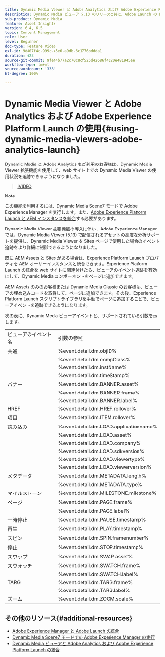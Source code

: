 ```yaml
---
title: Dynamic Media Viewer と Adobe Analytics および Adobe Experience Platform Launch の使用
description: Dynamic Media ビューア 5.13 のリリースと共に、Adobe Launch の Dynamic Media ビューア拡張機能を使用すると、Dynamic Media、Adobe Analytics、Adobe Experience Platform Launch のユーザーは、Adobe Experience Platform Launch 設定で Dynamic Media ビューア固有のイベントとデータを使用できます。
sub-product: Dynamic Media
feature: Asset Insights
version: 6.4, 6.5
topic: Content Management
role: User
level: Beginner
doc-type: Feature Video
exl-id: 9d807f4c-999c-45e6-a9db-6c1776bddda1
duration: 623
source-git-commit: 9fef4b77a2c70c8cf525d42686f4120e481945ee
workflow-type: tm+mt
source-wordcount: '333'
ht-degree: 100%

---
```


# Dynamic Media Viewer と Adobe Analytics および Adobe Experience Platform Launch の使用{#using-dynamic-media-viewers-adobe-analytics-launch}

Dynamic Media と Adobe Analytics をご利用のお客様は、Dynamic Media Viewer 拡張機能を使用して、web サイト上での Dynamic Media Viewer の使用状況を追跡できるようになりました。

>[!VIDEO](https://video.tv.adobe.com/v/29308?quality=12&learn=on)

>[!NOTE]
>
> この機能を利用するには、Dynamic Media Scene7 モードで Adobe Experience Manager を実行します。また、[Adobe Experience Platform Launch と AEM インスタンスを統合](https://experienceleague.adobe.com/docs/experience-manager-learn/sites/integrations/experience-platform-launch/overview.html?lang=ja)する必要があります。

Dynamic Media Viewer 拡張機能の導入に伴い、Adobe Experience Manager では、Dynamic Media Viewer (5.13) で配信されるアセットの高度な分析サポートを提供し、Dynamic Media Viewer を Sites ページで使用した場合のイベント追跡をより詳細に制御できるようになりました。

既に AEM Assets と Sites がある場合は、Experience Platform Launch プロパティを AEM オーサーインスタンスと統合できます。Experience Platform Launch の統合を web サイトに関連付けたら、ビューアのイベント追跡を有効にして、Dynamic Media コンポーネントをページに追加できます。

AEM Assets のみのお客様または Dynamic Media Classic のお客様は、ビューアの埋め込みコードを取得して、ページに追加できます。その後、Experience Platform Launch スクリプトライブラリを手動でページに追加することで、ビューアイベントを追跡できるようになります。

次の表に、Dynamic Media ビューアイベントと、サポートされている引数を示します。

<table>
   <tbody>
      <tr>
         <td>ビューアのイベント名</td>
         <td>引数の参照</td>
      </tr>
      <tr>
         <td> 共通 </td>
         <td> %event.detail.dm.objID% </td>
      </tr>
      <tr>
         <td> </td>
         <td> %event.detail.dm.compClass% </td>
      </tr>
      <tr>
         <td> </td>
         <td> %event.detail.dm.instName% </td>
      </tr>
      <tr>
         <td> </td>
         <td> %event.detail.dm.timeStamp% </td>
      </tr>
      <tr>
         <td> バナー <br></td>
         <td> %event.detail.dm.BANNER.asset% </td>
      </tr>
      <tr>
         <td> </td>
         <td> %event.detail.dm.BANNER.frame% </td>
      </tr>
      <tr>
         <td> </td>
         <td> %event.detail.dm.BANNER.label% </td>
      </tr>
      <tr>
         <td> HREF </td>
         <td> %event.detail.dm.HREF.rollover% </td>
      </tr>
      <tr>
         <td> 項目 </td>
         <td> %event.detail.dm.ITEM.rollover% </td>
      </tr>
      <tr>
         <td> 読み込み </td>
         <td> %event.detail.dm.LOAD.applicationname% </td>
      </tr>
      <tr>
         <td><strong> </strong></td>
         <td> %event.detail.dm.LOAD.asset% </td>
      </tr>
      <tr>
         <td><strong> </strong></td>
         <td> %event.detail.dm.LOAD.company% </td>
      </tr>
      <tr>
         <td><strong> </strong></td>
         <td> %event.detail.dm.LOAD.sdkversion% </td>
      </tr>
      <tr>
         <td><strong> </strong></td>
         <td> %event.detail.dm.LOAD.viewertype% </td>
      </tr>
      <tr>
         <td><strong> </strong></td>
         <td> %event.detail.dm.LOAD.viewerversion% </td>
      </tr>
      <tr>
         <td> メタデータ </td>
         <td> %event.detail.dm.METADATA.length% </td>
      </tr>
      <tr>
         <td> </td>
         <td> %event.detail.dm.METADATA.type% </td>
      </tr>
      <tr>
         <td> マイルストーン </td>
         <td> %event.detail.dm.MILESTONE.milestone% </td>
      </tr>
      <tr>
         <td> ページ </td>
         <td> %event.detail.dm.PAGE.frame% </td>
      </tr>
      <tr>
         <td> </td>
         <td> %event.detail.dm.PAGE.label% </td>
      </tr>
      <tr>
         <td> 一時停止 </td>
         <td> %event.detail.dm.PAUSE.timestamp% </td>
      </tr>
      <tr>
         <td> 再生 </td>
         <td> %event.detail.dm.PLAY.timestamp% </td>
      </tr>
      <tr>
         <td> スピン </td>
         <td> %event.detail.dm.SPIN.framenumber% </td>
      </tr>
      <tr>
         <td> 停止 </td>
         <td> %event.detail.dm.STOP.timestamp% </td>
      </tr>
      <tr>
         <td> スワップ </td>
         <td> %event.detail.dm.SWAP.asset% </td>
      </tr>
      <tr>
         <td> スウォッチ </td>
         <td> %event.detail.dm.SWATCH.frame% </td>
      </tr>
      <tr>
         <td> </td>
         <td> %event.detail.dm.SWATCH.label% </td>
      </tr>
      <tr>
         <td> TARG </td>
         <td> %event.detail.dm.TARG.frame% </td>
      </tr>
      <tr>
         <td> </td>
         <td> %event.detail.dm.TARG.label% </td>
      </tr>
      <tr>
         <td> ズーム </td>
         <td> %event.detail.dm.ZOOM.scale% </td>
      </tr>
   </tbody>
</table>

## その他のリソース{#additional-resources}

* [Adobe Experience Manager と Adobe Launch の統合](https://experienceleague.adobe.com/docs/experience-manager-learn/sites/integrations/experience-platform-launch/overview.html?lang=ja)
* [Dynamic Media Scene7 モードでの Adobe Experience Manager の実行](https://experienceleague.adobe.com/docs/experience-manager-65/assets/dynamic/config-dms7.html?lang=ja)
* [Dynamic Media ビューアと Adobe Analytics および Adobe Experience Platform Launch の統合](https://experienceleague.adobe.com/docs/experience-manager-learn/assets/dynamic-media/dynamic-media-viewer-extension-use.html?lang=ja)
